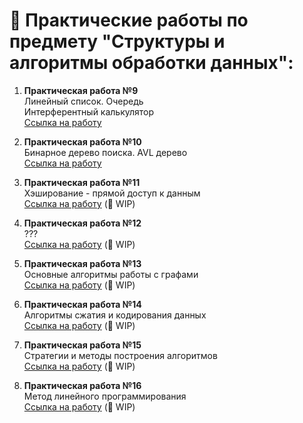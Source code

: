 # 📕 Практические работы по предмету "Структуры и алгоритмы обработки данных":
<ol>
  <li><p><b>Практическая работа №9</b><br>
      Линейный список. Очередь<br>
      Интерферентный калькулятор<br>
      <a href="https://github.com/Frischmann/SiAOD/tree/main/Практическая%20работа%20№9/CalculatorJava">Ссылка на работу</p></a>
  </li>
  <li><p><b>Практическая работа №10</b><br>
      Бинарное дерево поиска. AVL дерево<br>
      <a href="https://github.com/Frischmann/SiAOD/tree/main/Практическая%20работа%20№10/Red-Black-Tree">Ссылка на работу</p></a>
  </li>
  <li><p><b>Практическая работа №11</b><br>
      Хэширование - прямой доступ к данным<br>
      <a href="null">Ссылка на работу</a> (🔧 WIP)</p>
  </li>
  <li><p><b>Практическая работа №12</b><br>
      ???<br>
      <a href="null">Ссылка на работу</a> (🔧 WIP)</p>
  </li>
  <li><p><b>Практическая работа №13</b><br>
      Основные алгоритмы работы с графами<br>
      <a href="null">Ссылка на работу</a> (🔧 WIP)</p>
  </li>
  <li><p><b>Практическая работа №14</b><br>
      Алгоритмы сжатия и кодирования данных<br>
      <a href="null">Ссылка на работу</a> (🔧 WIP)</p>
  </li>
  <li><p><b>Практическая работа №15</b><br>
      Стратегии и методы построения алгоритмов<br>
      <a href="null">Ссылка на работу</a> (🔧 WIP)</p>
  </li>
  <li><p><b>Практическая работа №16</b><br>
      Метод линейного программирования<br>
      <a href="null">Ссылка на работу</a> (🔧 WIP)</p>
  </li>
</ol>
